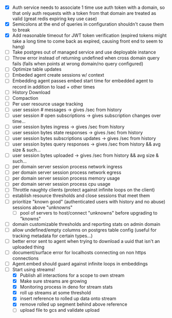 - [x]  Auth service needs to associate 1 time use auth token with a domain, so that only auth requests with a token from that domain are treated as valid (great redis expiring key use case)
- [x]  Semicolons at the end of queries in configuration shouldn't cause them to break
- [x]  Add reasonable timeout for JWT token verification (expired tokens might take a long time to come back as expired, causing front end to seem to hang)
- [ ] Take postgres out of managed service and use deployable instance
- [ ]  Throw error instead of returning undefined when cross domain query fails (fails when points at wrong domain/no query configured)
- [ ]  Optimize table updates
- [ ]  Embeded agent create sessions w/ context
- [ ]  Embedding agent passes embed start time for embedded agent to record in addition to load + other times
- [ ]  History Download
- [ ]  Compaction
- [ ]  Per user resource usage tracking
  - [ ] user session # messages -> gives /sec from history
  - [ ] user session # open subscriptions -> gives subscription changes over time...
  - [ ] user session bytes ingress -> gives /sec from history
  - [ ] user session bytes state responses -> gives /sec from history
  - [ ] user session bytes subscriptions updates -> gives /sec from history
  - [ ] user session bytes query responses -> gives /sec from history && avg size & such...
  - [ ] user session bytes uploaded -> gives /sec from history && avg size & such...
  - [ ] per domain server session process network ingress
  - [ ] per domain server session process network egress
  - [ ] per domain server session process memory usage
  - [ ] per domain server session process cpu usage
- [ ]  Throttle naughty clients (protect against infinite loops on the client)
  - [ ] establish resource thresholds and close sessions that meet them
  - [ ] prioritize "known good" (authenticated users with history and no abuse) sessions above "unknowns"
    - [ ] pool of servers to host/connect "unknowns" before upgrading to "knowns"
  - [ ] domain customizable thresholds and reporting stats on admin domain
- [ ] allow undefined/empty columns on postgres table config (useful for tracking metadata for certain types...)
- [ ] better error sent to agent when trying to download a uuid that isn't an uploaded thing
- [ ] document/surface error for localhosts connecting on non https connections
- [ ] Agent.embed should guard against infinite loops in embeddings
- [ ] Start using streams!
  - [x] Publish all interactions for a scope to own stream
  - [x] Make sure streams are growing
  - [x] Monitoring process in deno for stream stats
  - [x] roll up streams at some threshold
  - [x] insert reference to rolled up data onto stream
  - [x] remove rolled up segment behind above reference
  - [ ] upload file to gcs and validate upload
